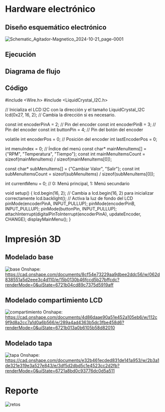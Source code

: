 # Hardware electrónico


## Diseño esquemático electrónico
![Schematic_Agitador-Magnetico_2024-10-21_page-0001](https://github.com/user-attachments/assets/1d87ac7b-b530-4613-a75e-41eadb8a8bd7)


## Ejecución


## Diagrama de flujo


## Código
#include <Wire.h>
#include <LiquidCrystal_I2C.h>

// Inicializa el LCD I2C con la dirección y el tamaño
LiquidCrystal_I2C lcd(0x27, 16, 2); // Cambia la dirección si es necesario.

const int encoderPinA = 2; // Pin del encoder
const int encoderPinB = 3; // Pin del encoder
const int buttonPin = 4;   // Pin del botón del encoder

volatile int encoderPos = 0; // Posición del encoder
int lastEncoderPos = 0;

int menuIndex = 0; // Índice del menú
const char* mainMenuItems[] = {"RPM", "Temperatura", "Tiempo"};
const int mainMenuItemsCount = sizeof(mainMenuItems) / sizeof(mainMenuItems[0]);

const char* subMenuItems[] = {"Cambiar Valor", "Salir"};
const int subMenuItemsCount = sizeof(subMenuItems) / sizeof(subMenuItems[0]);

int currentMenu = 0; // 0: Menú principal, 1: Menú secundario

void setup() {
    lcd.begin(16, 2); // Cambia a lcd.begin(16, 2) para inicializar correctamente
    lcd.backlight();  // Activa la luz de fondo del LCD
    pinMode(encoderPinA, INPUT_PULLUP);
    pinMode(encoderPinB, INPUT_PULLUP);
    pinMode(buttonPin, INPUT_PULLUP);
    attachInterrupt(digitalPinToInterrupt(encoderPinA), updateEncoder, CHANGE);
    displayMainMenu();
}
# Impresión 3D


## Modelado base
![base](https://github.com/user-attachments/assets/71632350-667a-4c8f-b887-780aa3e500f3)
Onshape: https://cad.onshape.com/documents/8cf54e73229aa9dbee2ddc56/w/062d838551a5d2eee3c4d110/e/15b0130b46fccd5b27bffcdc?renderMode=0&uiState=6721b04cd89c7375d5919aff

## Modelado compartimiento LCD
![compartimiento](https://github.com/user-attachments/assets/cca21cc6-9f82-4d30-a3e5-45126697bbae)
Onshape: https://cad.onshape.com/documents/4d86daae90a51e452a105eb6/w/112c9f9d8a2cc7a1d0a6b566/e/289a4ad4363b5dc3fbe458d6?renderMode=0&uiState=6721b013a0b6105b58d82010


## Modelado tapa
![tapa](https://github.com/user-attachments/assets/982061f7-0776-4847-8587-9b9855127dca)
Onshape: https://cad.onshape.com/documents/e32b461ecded831de141a953/w/2b3a1de321e319e3a527e843/e/3df5d2dbd5c1e4523cc2d2fb?renderMode=0&uiState=6721a8bd0c93776dc0d5a511


# Reporte
![retos](https://github.com/user-attachments/assets/3c181e80-e035-4dc0-a3a0-859b87a8fd67)
